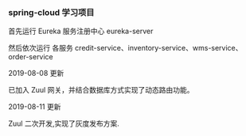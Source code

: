 ### spring-cloud 学习项目

首先运行 Eureka 服务注册中心 eureka-server

然后依次运行 各服务 credit-service、inventory-service、wms-service、order-service

2019-08-08 更新

已加入 Zuul 网关，并结合数据库方式实现了动态路由功能。

2019-08-11 更新

Zuul 二次开发,实现了灰度发布方案.